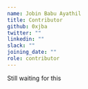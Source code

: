 ```yaml
---
name: Jobin Babu Ayathil
title: Contributor
github: 0xjba
twitter: ""
linkedin: ""
slack: ""
joining_date: ""
role: contributor
---
```


Still waiting for this
